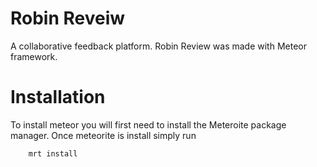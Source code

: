 Robin Reveiw
============
A collaborative feedback platform. Robin Review was made with Meteor framework.

Installation
============

To install meteor you will first need to install the Meteroite package manager. Once meteorite is install simply run
```
    mrt install
```
